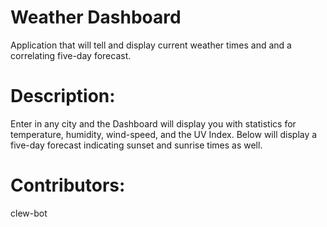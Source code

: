 # Weather Dashboard
Application that will tell and display current weather times and and a correlating five-day forecast.

# Description:
Enter in any city and the Dashboard will display you with statistics for temperature, humidity, wind-speed, and the UV Index. Below will display a five-day forecast indicating sunset and sunrise times as well. 

# Contributors:
clew-bot
